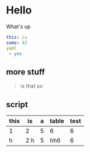 # Hello

What's up

``` yaml
this: is
some: 42
yaml
 - yes
```

## more stuff

> is that so

## script

| this | is | a | table | test |
|------|----|---|-------|------|
| 1    | 2  | 5 |   6   |   6  |
|   h  | 2 h| 5 | hh6   |   6  |

<script>document.title="shabloofski";</script>